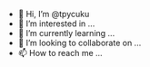 - 👋 Hi, I’m @tpycuku
- 👀 I’m interested in ...
- 🌱 I’m currently learning ...
- 💞️ I’m looking to collaborate on ...
- 📫 How to reach me ...

<!---
tpycuku/tpycuku is a ✨ special ✨ repository because its `README.md` (this file) appears on your GitHub profile.
You can click the Preview link to take a look at your changes.
--->
